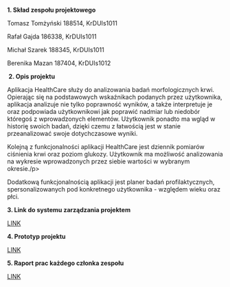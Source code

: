 <p><strong>1. Skład zespołu projektowego</strong></p>
<p> Tomasz Tomżyński 188514, KrDUIs1011</p>
<p> Rafał Gajda 186338, KrDUIs1011</p>
<p> Michał Szarek 188345, KrDUIs1011</p>
<p> Berenika Mazan 187404, KrDUIs1012</p>
<p><strong>&nbsp;2. Opis projektu</strong></p>
<p> Aplikacja HealthCare służy do analizowania badań morfologicznych krwi. Opierając się na podstawowych wskaźnikach podanych przez użytkownika, aplikacja analizuje nie tylko poprawność wynik&oacute;w, a także interpretuje je oraz podpowiada użytkownikowi jak poprawić nadmiar lub niedob&oacute;r kt&oacute;regoś z wprowadzonych element&oacute;w. Użytkownik ponadto ma wgląd w historię swoich badań, dzięki czemu z łatwością jest w stanie przeanalizować swoje dotychczasowe wyniki.</p>
<p> Kolejną z funkcjonalności aplikacji HealthCare jest dziennik pomiar&oacute;w ciśnienia krwi oraz poziom glukozy. Użytkownik ma możliwość analizowania na wykresie wprowadzonych przez siebie wartości w wybranym okresie./p>
<p> Dodatkową funkcjonalnością aplikacji jest planer badań profilaktycznych, spersonalizowanych pod konkretnego użytkownika - względem wieku oraz płci.</p>
<p><strong>3. Link do systemu zarządzania projektem</strong></p>
<a href="https://trello.com/b/2Nr6VJG6/health-care">LINK</a>
<p><strong>4. Prototyp projektu</strong></p>
<a href="#">LINK</a>
<p><strong>5. Raport prac każdego członka zespołu</strong></p>
<a href="https://docs.google.com/spreadsheets/d/1qOhok0YBvTGgU9gzjvHNot3KdCo1VNadxMJoIbUK3xI/edit?usp=sharing">LINK</a>

